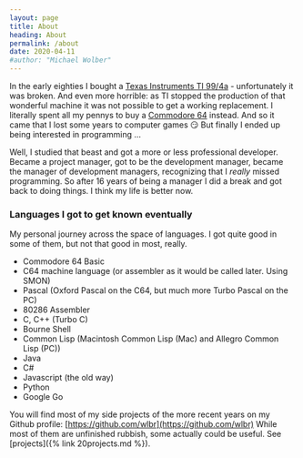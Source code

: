 ```yaml
---
layout: page
title: About
heading: About
permalink: /about
date: 2020-04-11
#author: "Michael Wolber"
---
```



In the early eighties I bought a [Texas Instruments TI 99/4a](https://en.wikipedia.org/wiki/Texas_Instruments_TI-99/4A) - unfortunately it was broken. And even more horrible: as TI stopped the production of that wonderful machine it was not possible to get a working replacement. I literally spent all my pennys to buy a [Commodore 64](https://en.wikipedia.org/wiki/Commodore_64) instead. And so it came that I lost some years to computer games :smirk:
But finally I ended up being interested in programming ...

Well, I studied that beast and got a more or less professional developer. Became a project manager, got to be the development manager, became the manager of development managers, recognizing that I _really_ missed programming. So after 16 years of being a manager I did a break and got back to doing things. I think my life is better now.


### Languages I got to get known eventually
My personal journey across the space of languages. I got quite good in some of them, but not that good in most, really.

* Commodore 64 Basic
* C64 machine language (or assembler as it would be called later. Using SMON)
* Pascal (Oxford Pascal on the C64, but much more Turbo Pascal on the PC)
* 80286 Assembler
* C, C++ (Turbo C)
* Bourne Shell
* Common Lisp (Macintosh Common Lisp (Mac) and Allegro Common Lisp (PC))
* Java
* C#
* Javascript (the old way)
* Python
* Google Go

You will find most of my side projects of the more recent years on my Github profile: [https://github.com/wlbr](https://github.com/wlbr)
While most of them are unfinished rubbish, some actually could be useful.  See [projects]({% link 20projects.md %}).
